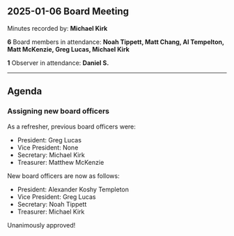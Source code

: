 ## 2025-01-06 Board Meeting

Minutes recorded by: **Michael Kirk**

**6** Board members in attendance: **Noah Tippett, Matt Chang, Al Tempelton, Matt McKenzie, Greg Lucas, Michael Kirk**

**1** Observer in attendance: **Daniel S.**

---

## Agenda

### Assigning new board officers

As a refresher, previous board officers were:

- President: Greg Lucas
- Vice President: None
- Secretary: Michael Kirk
- Treasurer: Matthew McKenzie


New board officers are now as follows:

- President: Alexander Koshy Templeton
- Vice President: Greg Lucas
- Secretary: Noah Tippett
- Treasurer: Michael Kirk

Unanimously approved!

